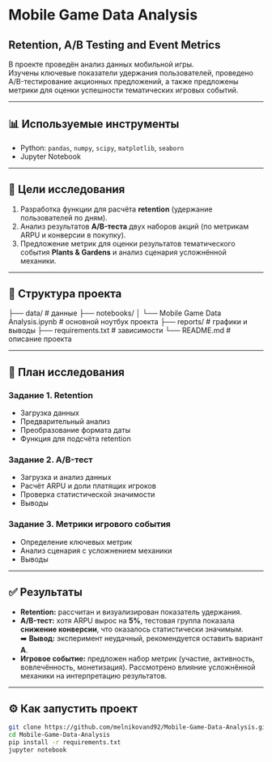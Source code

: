 # Mobile Game Data Analysis
## Retention, A/B Testing and Event Metrics

В проекте проведён анализ данных мобильной игры.  
Изучены ключевые показатели удержания пользователей, проведено A/B-тестирование акционных предложений, а также предложены метрики для оценки успешности тематических игровых событий.

---

## 📊 Используемые инструменты
- Python: `pandas`, `numpy`, `scipy`, `matplotlib`, `seaborn`
- Jupyter Notebook

---

## 🎯 Цели исследования
1. Разработка функции для расчёта **retention** (удержание пользователей по дням).  
2. Анализ результатов **A/B-теста** двух наборов акций (по метрикам ARPU и конверсии в покупку).  
3. Предложение метрик для оценки результатов тематического события **Plants & Gardens** и анализ сценария усложнённой механики.

---

## 📂 Структура проекта
├── data/ # данные 
├── notebooks/
│ └── Mobile Game Data Analysis.ipynb # основной ноутбук проекта
├── reports/ # графики и выводы
├── requirements.txt # зависимости
└── README.md # описание проекта

---

## 🚀 План исследования
### Задание 1. Retention
- Загрузка данных  
- Предварительный анализ  
- Преобразование формата даты  
- Функция для подсчёта retention  

### Задание 2. A/B-тест
- Загрузка и анализ данных  
- Расчёт ARPU и доли платящих игроков  
- Проверка статистической значимости  
- Выводы  

### Задание 3. Метрики игрового события
- Определение ключевых метрик  
- Анализ сценария с усложнением механики  
- Выводы  

---

## ✅ Результаты
- **Retention:** рассчитан и визуализирован показатель удержания.  
- **A/B-тест:** хотя ARPU вырос на **5%**, тестовая группа показала **снижение конверсии**, что оказалось статистически значимым.  
  ➡️ **Вывод:** эксперимент неудачный, рекомендуется оставить вариант **A**.  
- **Игровое событие:** предложен набор метрик (участие, активность, вовлечённость, монетизация). Рассмотрено влияние усложнённой механики на интерпретацию результатов.

---

## ⚙️ Как запустить проект
```bash
git clone https://github.com/melnikovand92/Mobile-Game-Data-Analysis.git
cd Mobile-Game-Data-Analysis
pip install -r requirements.txt
jupyter notebook
